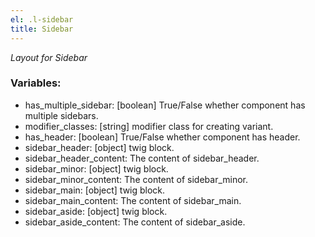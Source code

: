 ```yaml
---
el: .l-sidebar
title: Sidebar
---
```


_Layout for Sidebar_

### Variables:

- has_multiple_sidebar: [boolean] True/False whether component has multiple sidebars.
- modifier_classes: [string] modifier class for creating variant.
- has_header: [boolean] True/False whether component has header.
- sidebar_header: [object] twig block.
- sidebar_header_content: The content of sidebar_header.
- sidebar_minor: [object] twig block.
- sidebar_minor_content: The content of sidebar_minor.
- sidebar_main: [object] twig block.
- sidebar_main_content: The content of sidebar_main.
- sidebar_aside: [object] twig block.
- sidebar_aside_content: The content of sidebar_aside.
